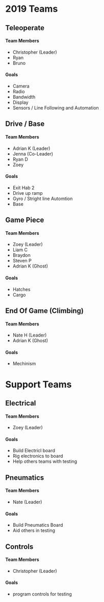 # 2019 Teams

## Teleoperate

#### Team Members

* Christopher (Leader)
* Ryan
* Bruno

#### Goals

* Camera
* Radio
* Bandwidth
* Display
* Sensors / Line Following and Automation

## Drive / Base

#### Team Members

* Adrian K (Leader)
* Jenna (Co-Leader)
* Ryan D
* Zoey

#### Goals

* Exit Hab 2
* Drive up ramp
* Gyro / Stright line Automtion
* Base

## Game Piece

#### Team Members

* Zoey (Leader)
* Liam C
* Braydon
* Steven P
* Adrian K (Ghost)

#### Goals

* Hatches
* Cargo

## End Of Game (Climbing)

#### Team Members

* Nate H (Leader)
* Adrian K (Ghost)

#### Goals

* Mechinism

# Support Teams

## Electrical

#### Team Members

* Zoey (Leader)

#### Goals

* Build Electricl board
* Rig electronics to board
* Help others teams with testing

## Pneumatics

#### Team Members

* Nate (Leader)

#### Goals

* Build Pneumatics Board
* Aid others in testing

## Controls

#### Team Members

* Christopher (Leader)

#### Goals

* program controls for testing
